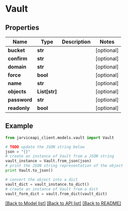# Vault


## Properties
Name | Type | Description | Notes
------------ | ------------- | ------------- | -------------
**bucket** | **str** |  | [optional] 
**confirm** | **str** |  | [optional] 
**domain** | **str** |  | [optional] 
**force** | **bool** |  | [optional] 
**name** | **str** |  | [optional] 
**objects** | **List[str]** |  | [optional] 
**password** | **str** |  | [optional] 
**readonly** | **bool** |  | [optional] 

## Example

```python
from jarviceapi_client.models.vault import Vault

# TODO update the JSON string below
json = "{}"
# create an instance of Vault from a JSON string
vault_instance = Vault.from_json(json)
# print the JSON string representation of the object
print Vault.to_json()

# convert the object into a dict
vault_dict = vault_instance.to_dict()
# create an instance of Vault from a dict
vault_form_dict = vault.from_dict(vault_dict)
```
[[Back to Model list]](../README.md#documentation-for-models) [[Back to API list]](../README.md#documentation-for-api-endpoints) [[Back to README]](../README.md)


